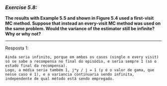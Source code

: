 ### *Exercise 5.8:*

**The results with Example 5.5 and shown in Figure 5.4 used a first-visit MC method. Suppose that instead an every-visit MC method was used on the same problem. Would the variance of the estimator still be infinite? Why or why not?**

---
Resposta 1:

```
Ainda seria infinito, porque em ambos os casos (single e every visit) só se sabe a recompensa no final do episódio, e seria sempre 1 (só o estado final da recompensa).
Logo, a média seria também 1, j*y / j = 1 (y é o valor de gama, que nesse caso é 1), e a variancia continuaria sendo infinita, independente de qual método está sendo empregado.
```
